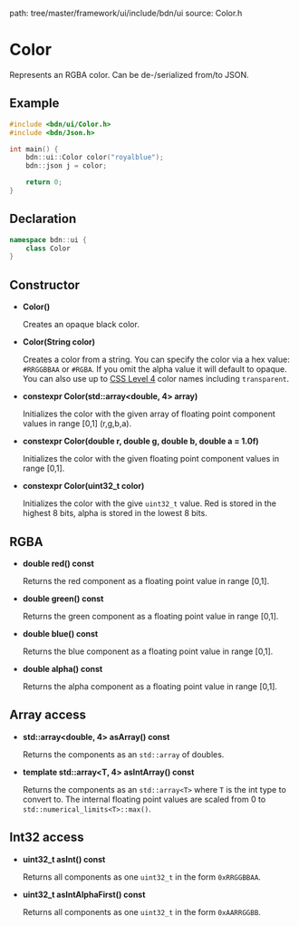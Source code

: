 path: tree/master/framework/ui/include/bdn/ui
source: Color.h

# Color

Represents an RGBA color. Can be de-/serialized from/to JSON.


## Example

```C++
#include <bdn/ui/Color.h>
#include <bdn/Json.h>

int main() {
	bdn::ui::Color color("royalblue");
	bdn::json j = color;

	return 0;
}
```

## Declaration

```C++
namespace bdn::ui {
	class Color
}
```

## Constructor

* **Color()**

	Creates an opaque black color.

* **Color(String color)**

	Creates a color from a string. You can specify the color via a hex value: `#RRGGBBAA` or `#RGBA`.
	If you omit the alpha value it will default to opaque. You can also use up to [CSS Level 4](https://developer.mozilla.org/en-US/docs/Web/CSS/color_value#Color_keywords) color names including `transparent`.

* **constexpr Color(std::array<double, 4> array)**

	Initializes the color with the given array of floating point component values in range [0,1] (r,g,b,a).

* **constexpr Color(double r, double g, double b, double a = 1.0f)**

	Initializes the color with the given floating point component values in range [0,1].

* **constexpr Color(uint32_t color)**

	Initializes the color with the give `uint32_t` value. Red is stored in the highest 8 bits, alpha is stored in the lowest 8 bits.


## RGBA

* **double red() const**

	Returns the red component as a floating point value in range [0,1].

* **double green() const**

	Returns the green component as a floating point value in range [0,1].

* **double blue() const**

	Returns the blue component as a floating point value in range [0,1].

* **double alpha() const**

	Returns the alpha component as a floating point value in range [0,1].

## Array access

* **std::array<double, 4> asArray() const**

	Returns the components as an `std::array` of doubles.

* **template <class T> std::array<T, 4> asIntArray() const**

	Returns the components as an `std::array<T>` where `T` is the int type to convert to. The internal floating point values are scaled from 0 to `std::numerical_limits<T>::max()`.

## Int32 access

* **uint32_t asInt() const** 

	Returns all components as one `uint32_t` in the form `0xRRGGBBAA`.

* **uint32_t asIntAlphaFirst() const**

	Returns all components as one `uint32_t` in the form `0xAARRGGBB`.
